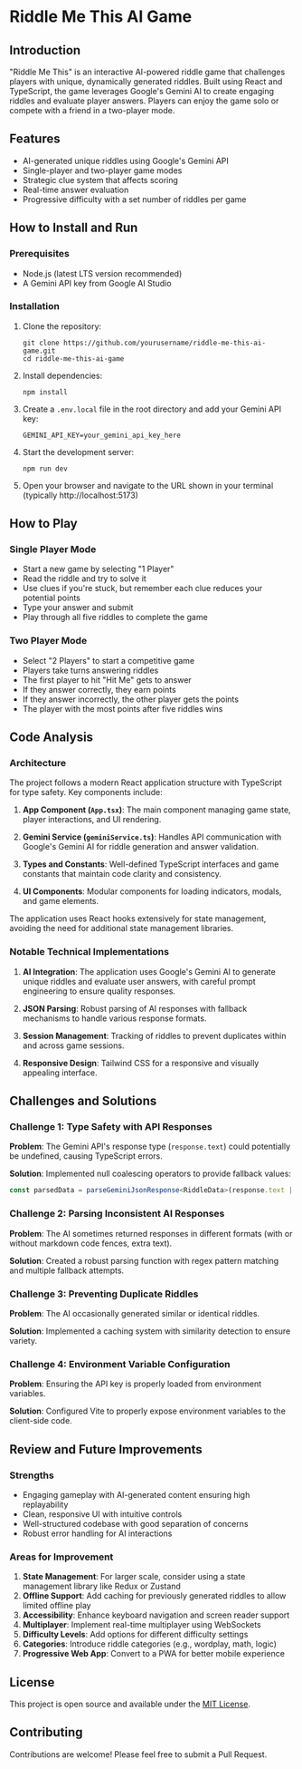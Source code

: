# Riddle Me This AI Game

## Introduction
"Riddle Me This" is an interactive AI-powered riddle game that challenges players with unique, dynamically generated riddles. Built using React and TypeScript, the game leverages Google's Gemini AI to create engaging riddles and evaluate player answers. Players can enjoy the game solo or compete with a friend in a two-player mode.

## Features
- AI-generated unique riddles using Google's Gemini API
- Single-player and two-player game modes
- Strategic clue system that affects scoring
- Real-time answer evaluation
- Progressive difficulty with a set number of riddles per game

## How to Install and Run

### Prerequisites
- Node.js (latest LTS version recommended)
- A Gemini API key from Google AI Studio

### Installation
1. Clone the repository:
   ```
   git clone https://github.com/yourusername/riddle-me-this-ai-game.git
   cd riddle-me-this-ai-game
   ```

2. Install dependencies:
   ```
   npm install
   ```

3. Create a `.env.local` file in the root directory and add your Gemini API key:
   ```
   GEMINI_API_KEY=your_gemini_api_key_here
   ```

4. Start the development server:
   ```
   npm run dev
   ```

5. Open your browser and navigate to the URL shown in your terminal (typically http://localhost:5173)

## How to Play

### Single Player Mode
- Start a new game by selecting "1 Player"
- Read the riddle and try to solve it
- Use clues if you're stuck, but remember each clue reduces your potential points
- Type your answer and submit
- Play through all five riddles to complete the game

### Two Player Mode
- Select "2 Players" to start a competitive game
- Players take turns answering riddles
- The first player to hit "Hit Me" gets to answer
- If they answer correctly, they earn points
- If they answer incorrectly, the other player gets the points
- The player with the most points after five riddles wins

## Code Analysis

### Architecture
The project follows a modern React application structure with TypeScript for type safety. Key components include:

1. **App Component (`App.tsx`)**: The main component managing game state, player interactions, and UI rendering.

2. **Gemini Service (`geminiService.ts`)**: Handles API communication with Google's Gemini AI for riddle generation and answer validation.

3. **Types and Constants**: Well-defined TypeScript interfaces and game constants that maintain code clarity and consistency.

4. **UI Components**: Modular components for loading indicators, modals, and game elements.

The application uses React hooks extensively for state management, avoiding the need for additional state management libraries.

### Notable Technical Implementations

1. **AI Integration**: The application uses Google's Gemini AI to generate unique riddles and evaluate user answers, with careful prompt engineering to ensure quality responses.

2. **JSON Parsing**: Robust parsing of AI responses with fallback mechanisms to handle various response formats.

3. **Session Management**: Tracking of riddles to prevent duplicates within and across game sessions.

4. **Responsive Design**: Tailwind CSS for a responsive and visually appealing interface.

## Challenges and Solutions

### Challenge 1: Type Safety with API Responses
**Problem**: The Gemini API's response type (`response.text`) could potentially be undefined, causing TypeScript errors.

**Solution**: Implemented null coalescing operators to provide fallback values:
```typescript
const parsedData = parseGeminiJsonResponse<RiddleData>(response.text || "");
```

### Challenge 2: Parsing Inconsistent AI Responses
**Problem**: The AI sometimes returned responses in different formats (with or without markdown code fences, extra text).

**Solution**: Created a robust parsing function with regex pattern matching and multiple fallback attempts.

### Challenge 3: Preventing Duplicate Riddles
**Problem**: The AI occasionally generated similar or identical riddles.

**Solution**: Implemented a caching system with similarity detection to ensure variety.

### Challenge 4: Environment Variable Configuration
**Problem**: Ensuring the API key is properly loaded from environment variables.

**Solution**: Configured Vite to properly expose environment variables to the client-side code.

## Review and Future Improvements

### Strengths
- Engaging gameplay with AI-generated content ensuring high replayability
- Clean, responsive UI with intuitive controls
- Well-structured codebase with good separation of concerns
- Robust error handling for AI interactions

### Areas for Improvement
1. **State Management**: For larger scale, consider using a state management library like Redux or Zustand
2. **Offline Support**: Add caching for previously generated riddles to allow limited offline play
3. **Accessibility**: Enhance keyboard navigation and screen reader support
4. **Multiplayer**: Implement real-time multiplayer using WebSockets
5. **Difficulty Levels**: Add options for different difficulty settings
6. **Categories**: Introduce riddle categories (e.g., wordplay, math, logic)
7. **Progressive Web App**: Convert to a PWA for better mobile experience

## License
This project is open source and available under the [MIT License](LICENSE).

## Contributing
Contributions are welcome! Please feel free to submit a Pull Request.

